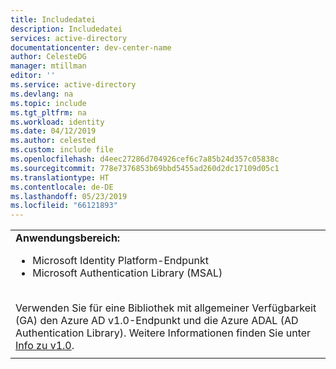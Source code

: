 ```yaml
---
title: Includedatei
description: Includedatei
services: active-directory
documentationcenter: dev-center-name
author: CelesteDG
manager: mtillman
editor: ''
ms.service: active-directory
ms.devlang: na
ms.topic: include
ms.tgt_pltfrm: na
ms.workload: identity
ms.date: 04/12/2019
ms.author: celested
ms.custom: include file
ms.openlocfilehash: d4eec27286d704926cef6c7a85b24d357c05838c
ms.sourcegitcommit: 778e7376853b69bbd5455ad260d2dc17109d05c1
ms.translationtype: HT
ms.contentlocale: de-DE
ms.lasthandoff: 05/23/2019
ms.locfileid: "66121893"
---
```

|   |
|---|
| **Anwendungsbereich:**<br><ul><li>Microsoft Identity Platform-Endpunkt<li>Microsoft Authentication Library (MSAL) </ul><br>Verwenden Sie für eine Bibliothek mit allgemeiner Verfügbarkeit (GA) den Azure AD v1.0-Endpunkt und die Azure ADAL (AD Authentication Library). Weitere Informationen finden Sie unter [Info zu v1.0](https://docs.microsoft.com/azure/active-directory/develop/v1-overview). |
|   |
